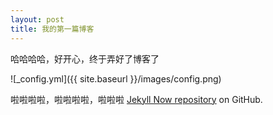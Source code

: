 ```yaml
---
layout: post
title: 我的第一篇博客
---
```


哈哈哈哈，好开心，终于弄好了博客了

![_config.yml]({{ site.baseurl }}/images/config.png)

啦啦啦啦，啦啦啦啦，啦啦啦
[Jekyll Now repository](https://github.com/barryclark/jekyll-now) on GitHub.